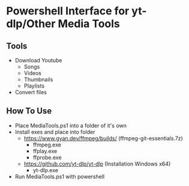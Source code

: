 # Powershell Interface for yt-dlp/Other Media Tools

## Tools
- Download Youtube
  - Songs
  - Videos
  - Thumbnails
  - Playlists
- Convert files

## How To Use
- Place MediaTools.ps1 into a folder of it's own
- Install exes and place into folder
  - https://www.gyan.dev/ffmpeg/builds/ (ffmpeg-git-essentials.7z)
    - ffmpeg.exe
    - ffplay.exe
    - ffprobe.exe
  - https://github.com/yt-dlp/yt-dlp (Installation Windows x64)
    - yt-dlp.exe
- Run MediaTools.ps1 with powershell